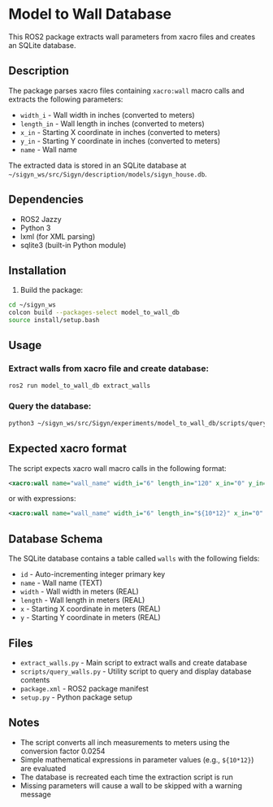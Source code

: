 # Model to Wall Database

This ROS2 package extracts wall parameters from xacro files and creates an SQLite database.

## Description

The package parses xacro files containing `xacro:wall` macro calls and extracts the following parameters:
- `width_i` - Wall width in inches (converted to meters)
- `length_in` - Wall length in inches (converted to meters)
- `x_in` - Starting X coordinate in inches (converted to meters)
- `y_in` - Starting Y coordinate in inches (converted to meters)
- `name` - Wall name

The extracted data is stored in an SQLite database at `~/sigyn_ws/src/Sigyn/description/models/sigyn_house.db`.

## Dependencies

- ROS2 Jazzy
- Python 3
- lxml (for XML parsing)
- sqlite3 (built-in Python module)

## Installation

1. Build the package:
```bash
cd ~/sigyn_ws
colcon build --packages-select model_to_wall_db
source install/setup.bash
```

## Usage

### Extract walls from xacro file and create database:
```bash
ros2 run model_to_wall_db extract_walls
```

### Query the database:
```bash
python3 ~/sigyn_ws/src/Sigyn/experiments/model_to_wall_db/scripts/query_walls.py
```

## Expected xacro format

The script expects xacro wall macro calls in the following format:
```xml
<xacro:wall name="wall_name" width_i="6" length_in="120" x_in="0" y_in="0" />
```

or with expressions:
```xml
<xacro:wall name="wall_name" width_i="6" length_in="${10*12}" x_in="0" y_in="0" />
```

## Database Schema

The SQLite database contains a table called `walls` with the following fields:
- `id` - Auto-incrementing integer primary key
- `name` - Wall name (TEXT)
- `width` - Wall width in meters (REAL)
- `length` - Wall length in meters (REAL)
- `x` - Starting X coordinate in meters (REAL)
- `y` - Starting Y coordinate in meters (REAL)

## Files

- `extract_walls.py` - Main script to extract walls and create database
- `scripts/query_walls.py` - Utility script to query and display database contents
- `package.xml` - ROS2 package manifest
- `setup.py` - Python package setup

## Notes

- The script converts all inch measurements to meters using the conversion factor 0.0254
- Simple mathematical expressions in parameter values (e.g., `${10*12}`) are evaluated
- The database is recreated each time the extraction script is run
- Missing parameters will cause a wall to be skipped with a warning message
